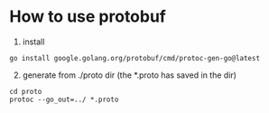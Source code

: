 ﻿# How to use protobuf
1. install
```
go install google.golang.org/protobuf/cmd/protoc-gen-go@latest
```

2. generate from ./proto dir (the *.proto has saved in the dir)
```
cd proto
protoc --go_out=../ *.proto
```
